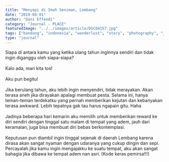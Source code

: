 ```yaml
---
title: "Menyepi di Imah Seniman, Lembang"
date: "2019-04-01"
author: "Dani Effendi"
category: "Journal - PLACE"
featuredImage: "../../images/article/DSC04157.jpg"
tags: ["bandung", "indonesia", "wanderlust", "story", "photography", "journal", "place", "portrait", "staycation", "accomodation", "review"]
type: "journal"
---
```


Siapa di antara kamu yang ketika ulang tahun inginnya sendiri dan tidak ingin diganggu oleh siapa-siapa?
<br/><br/>
Kalo ada, mari kita tos!
<br/><br/>
Aku pun begitu!
<br/><br/>
Jika berulang tahun, aku lebih ingin menyendiri, tidak merayakan. Akan terasa aneh jika dirayakan apalagi membuat pesta. Selama ini, hanya teman-teman terdekatku yang pernah memberikan kejutan dan kebanyakan terasa awkward.  Lebih tepatnya gak tau harus ngapain gitu. Haha
<br/><br/>
Jadinya beberapa hari kemarin aku memilih untuk memberikan reward  ke diri sendiri dengan tinggal satu malam di tempat yang adem, jauh dari keramaian, juga bisa membuat diri bebas berkontemplasi.
<br/><br/>
Keputusan pun diambil ingin tinggal sejenak di daerah Lembang karena dirasa akan sangat nyaman dengan udaranya yang cukup dingin dan sepi. Percayalah jika kamu ingin mengajakku ke suatu tempat, aku akan sangat bahagia jika dibawa ke tempat adem nan asri. (Kode keras pemirsa!!!)